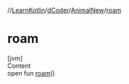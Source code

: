 //[LearnKotlin](../../index.md)/[dCoder](../index.md)/[AnimalNew](index.md)/[roam](roam.md)



# roam  
[jvm]  
Content  
open fun [roam](roam.md)()  



